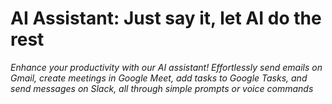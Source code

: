 # AI Assistant: Just say it, let AI do the rest
*Enhance your productivity with our AI assistant! Effortlessly send emails on Gmail, create meetings in Google Meet, add tasks to Google Tasks, and send messages on Slack, all through simple prompts or voice commands*

<!-- 
## Demo

### Live Demo ([Live Link](https://ai-assistant-psi-henna.vercel.app/))
[![gmailgenius-demo](https://github.com/user-attachments/assets/abb24495-d242-42f3-8cff-599182f735f4)](https://drive.google.com/file/d/1_CWZ3yNK4pxe8Ey1bnQq4C6H_lEHDICb/preview)

